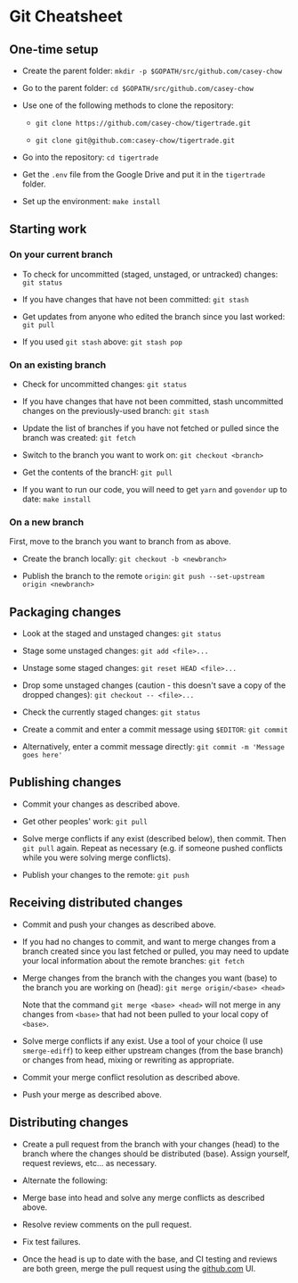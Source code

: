 # Git Cheatsheet

## One-time setup

* Create the parent folder:
`mkdir -p $GOPATH/src/github.com/casey-chow`

* Go to the parent folder:
`cd $GOPATH/src/github.com/casey-chow`

* Use one of the following methods to clone the repository:

    - `git clone https://github.com/casey-chow/tigertrade.git`

    - `git clone git@github.com:casey-chow/tigertrade.git`

* Go into the repository:
`cd tigertrade`

* Get the `.env` file from the Google Drive and put it in the `tigertrade` folder.

* Set up the environment:
`make install`

## Starting work

### On your current branch

* To check for uncommitted (staged, unstaged, or untracked) changes:
`git status`

* If you have changes that have not been committed:
`git stash`

* Get updates from anyone who edited the branch since you last worked:
`git pull`

* If you used `git stash` above:
`git stash pop`

### On an existing branch

* Check for uncommitted changes:
`git status`

* If you have changes that have not been committed, stash uncommitted changes on the previously-used branch:
`git stash`

* Update the list of branches if you have not fetched or pulled since the branch was created:
`git fetch`

* Switch to the branch you want to work on:
`git checkout <branch>`

* Get the contents of the brancH:
`git pull`

* If you want to run our code, you will need to get `yarn` and `govendor` up to date:
`make install`

### On a new branch

First, move to the branch you want to branch from as above.

* Create the branch locally:
`git checkout -b <newbranch>`

* Publish the branch to the remote `origin`:
`git push --set-upstream origin <newbranch>`

## Packaging changes

* Look at the staged and unstaged changes:
`git status`

* Stage some unstaged changes:
`git add <file>...`

* Unstage some staged changes:
`git reset HEAD <file>...`

* Drop some unstaged changes (caution - this doesn't save a copy of the dropped changes):
`git checkout -- <file>...`

* Check the currently staged changes:
`git status`

* Create a commit and enter a commit message using `$EDITOR`:
`git commit`

* Alternatively, enter a commit message directly:
`git commit -m 'Message goes here'`

## Publishing changes

* Commit your changes as described above.

* Get other peoples' work:
`git pull`

* Solve merge conflicts if any exist (described below), then commit. Then `git pull` again. Repeat as necessary (e.g. if someone pushed conflicts while you were solving merge conflicts).

* Publish your changes to the remote:
`git push`

## Receiving distributed changes

* Commit and push your changes as described above.

* If you had no changes to commit, and want to merge changes from a branch created since you last fetched or pulled, you may need to update your local information about the remote branches:
`git fetch`

* Merge changes from the branch with the changes you want (base) to the branch you are working on (head):
`git merge origin/<base> <head>`

    Note that the command `git merge <base> <head>` will not merge in any changes from `<base>` that had not been pulled to your local copy of `<base>`.

* Solve merge conflicts if any exist. Use a tool of your choice (I use `smerge-ediff`) to keep either upstream changes (from the base branch) or changes from head, mixing or rewriting as appropriate.

* Commit your merge conflict resolution as described above.

* Push your merge as described above.

## Distributing changes

* Create a pull request from the branch with your changes (head) to the branch where the changes should be distributed (base). Assign yourself, request reviews, etc... as necessary.

* Alternate the following:

- Merge base into head and solve any merge conflicts as described above.

- Resolve review comments on the pull request.

- Fix test failures.

* Once the head is up to date with the base, and CI testing and reviews are both green, merge the pull request using the [github.com]() UI.
